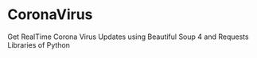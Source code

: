 # CoronaVirus
Get RealTime Corona Virus Updates using Beautiful Soup 4 and Requests Libraries of Python
